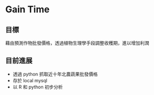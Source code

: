 # Gain Time

## 目標
藉由預測作物批發價格，透過植物生理學手段調整收穫期，進以增加利潤

## 目前進展
* 透過 python 抓取近十年北農蔬果批發價格
* 存於 local mysql
* 以 R 和 python 初步分析
